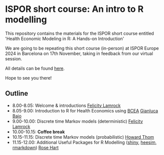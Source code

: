 # ISPOR short course: An intro to R modelling
 
This repository contains the materials for the ISPOR short course entitled 'Health Economic Modeling in R: A Hands-on Introduction'

We are going to be repeating this short course (in-person) at ISPOR Europe 2024 in Barcelona on 17th November, taking in feedback from our virtual session. 

All details can be found [here](https://www.ispor.org/conferences-education/event/2024/11/17/default-calendar/november-17--health-economic-modeling-in-r--a-hands-on-introduction---in-person-at-ispor-europe-2024).

Hope to see you there!

## Outline

- 8.00-8.05: Welcome & introductions [Felicity Lamrock](https://pure.qub.ac.uk/en/persons/felicity-lamrock)
- 8.05-9.00: Introduction to R for Health Economics using [BCEA](https://github.com/giabaio/BCEA) [Gianluca Baio](https://gianluca.statistica.it)
- 9.00-10.00: Discrete time Markov models (deterministic) [Felicity Lamrock](https://pure.qub.ac.uk/en/persons/felicity-lamrock)
- 10.00-10.15: **Coffee break**
- 10.15-11.15: Discrete time Markov models (probabilistic) [Howard Thom](https://www.bristol.ac.uk/people/person/Howard-Thom-7d5ace0c-a4eb-4fa0-8c0b-37dc141c0e9f/)
- 11.15-12.00: Additional Useful Packages for R Modelling ([shiny](https://shiny.rstudio.com/), [heesim](https://hesim-dev.github.io/hesim/), [rmarkdown](https://rmarkdown.rstudio.com/)) [Rose Hart](https://github.com/rhart1)

